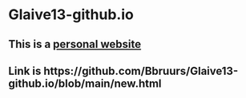 # Glaive13-github.io
<h2>This is a <a href="new.html">personal website</a><h2>
Link is https://github.com/Bbruurs/Glaive13-github.io/blob/main/new.html
